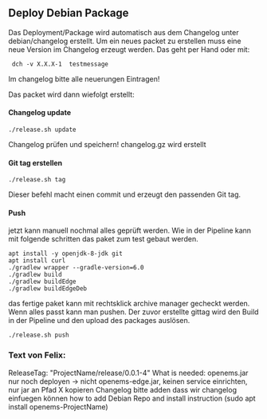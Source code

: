 ## Deploy Debian Package

Das Deployment/Package wird automatisch aus dem Changelog unter debian/changelog erstellt.
Um ein neues packet zu erstellen muss eine neue Version im Changelog erzeugt
werden. Das geht per Hand oder mit:

```
 dch -v X.X.X-1  testmessage
```

Im changelog bitte alle neuerungen Eintragen!

Das packet wird dann wiefolgt erstellt:

#### Changelog update
```
./release.sh update
```

Changelog prüfen und speichern! changelog.gz wird erstellt

#### Git tag erstellen
```
./release.sh tag
```
Dieser befehl macht einen commit und erzeugt den passenden Git tag.

#### Push

jetzt kann manuell nochmal alles geprüft werden. Wie in der Pipeline kann mit 
folgende schritten das paket zum test gebaut werden. 
```
apt install -y openjdk-8-jdk git
apt install curl
./gradlew wrapper --gradle-version=6.0
./gradlew build
./gradlew buildEdge
./gradlew buildEdgeDeb
```

das fertige paket kann mit rechtsklick archive manager gecheckt werden. 
Wenn alles passt kann man pushen. Der zuvor erstellte gittag wird den 
Build in der Pipeline und den upload des packages auslösen.

```
./release.sh push
```



### Text von Felix:
ReleaseTag: 
"ProjectName/release/0.0.1-4"
What is needed:
openems.jar nur noch deployen -> nicht openems-edge.jar, keinen service einrichten,
nur jar an Pfad X kopieren
Changelog bitte adden dass wir changelog einfuegen können
how to add Debian Repo and install instruction (sudo apt install openems-ProjectName)